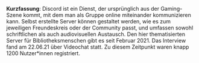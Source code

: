 **Kurzfassung**: Discord ist ein Dienst, der ursprünglich aus der Gaming-Szene kommt, mit dem man als Gruppe online miteinander kommunizieren kann. Selbst erstellte Server können gestaltet werden, wie es zum jeweiligen Freundeskreis oder der Community passt, und umfassen sowohl schriftlichen als auch audiovisuellen Austausch. Den hier thematisierten Server für Bibliotheksmenschen gibt es seit Februar 2021. Das Interview fand am 22.06.21 über Videochat statt. Zu diesem Zeitpunkt waren knapp 1200 Nutzer*innen registriert.
